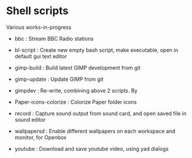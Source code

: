 # Shell scripts
Various works-in-progress

* bbc           : Stream BBC Radio stations

* bl-script     : Create new empty bash script, make executable, open in default gui text editor

* gimp-build    : Build latest GIMP development from git
* gimp-update   : Update GIMP from git
* gimpdev       : Re-write, combining above 2 scripts.  By <xaos52>

* Paper-icons-colorize  : Colorize Paper folder icons

* record        : Capture sound output from sound card, and open saved file in sound editor

* wallpapersd   : Enable different wallpapers on each workspace and monitor, for Openbox

* youtube       : Download and save youtube video, using yad dialogs
